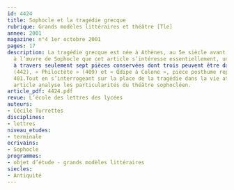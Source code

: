 ```yaml
---
id: 4424
title: Sophocle et la tragédie grecque 
rubrique: Grands modèles littéraires et théâtre [Tle]
annee: 2001
magazine: n°4 1er octobre 2001
pages: 17
description: La tragédie grecque est née à Athènes, au 5e siècle avant J.-C. C’est
  à l’œuvre de Sophocle que cet article s’intéresse essentiellement, une œuvre connue
  à travers seulement sept pièces conservées dont trois peuvent être datées : « Antigone »
  (442), « Philoctète » (409) et « Œdipe à Colone », pièce posthume représentée en
  401.Tout en s’interrogeant sur la place de la tragédie dans la vie athénienne, cet
  article analyse les particularités du théâtre sophocléen.
article_pdf: 4424.pdf
revue: L’école des lettres des lycées
auteurs:
- Cécile Turrettes
disciplines:
- lettres
niveau_etudes:
- terminale
ecrivains:
- Sophocle
programmes:
- objet d’étude - grands modèles littéraires
siecles:
- Antiquité
---
```


